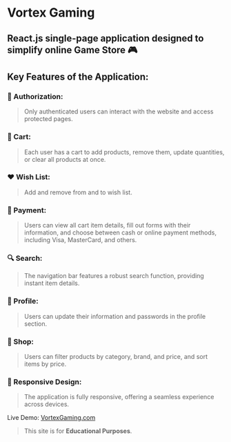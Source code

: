 # Vortex Gaming
## React.js single-page application designed to simplify online Game Store 🎮
 
## Key Features of the Application:
### 🔑 Authorization:
> Only authenticated users can interact with the website and access protected pages.

### 🛒 Cart:
> Each user has a cart to add products, remove them, update quantities, or clear all products at once.

### ❤ Wish List:
> Add and remove from and to wish list.
 

### 💸 Payment:
> Users can view all cart item details, fill out forms with their information, and choose between cash or online payment methods, including Visa, MasterCard, and others.

### 🔍 Search:
> The navigation bar features a robust search function, providing instant item details.

### 👤 Profile:
> Users can update their information and passwords in the profile section.

### 🛒 Shop:
> Users can filter products by category, brand, and price, and sort items by price.

### 🎨 Responsive Design:
> The application is fully responsive, offering a seamless experience across devices.

Live Demo: [VortexGaming.com](#)

> This site is for **Educational Purposes**.